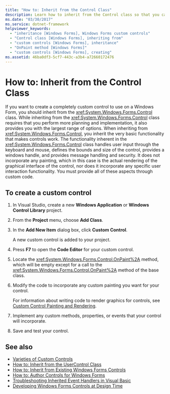 ```yaml
---
title: "How to: Inherit from the Control Class"
description: Learn how to inherit from the Control class so that you can create completely custom controls for Windows forms.
ms.date: "03/30/2017"
ms.service: dotnet-framework
helpviewer_keywords:
  - "inheritance [Windows Forms], Windows Forms custom controls"
  - "Control class [Windows Forms], inheriting from"
  - "custom controls [Windows Forms], inheritance"
  - "OnPaint method [Windows Forms]"
  - "custom controls [Windows Forms], creating"
ms.assetid: 46ba0df3-5cf7-443c-a3b4-a72660172476
---
```

# How to: Inherit from the Control Class

If you want to create a completely custom control to use on a Windows Form, you should inherit from the <xref:System.Windows.Forms.Control> class. While inheriting from the <xref:System.Windows.Forms.Control> class requires that you perform more planning and implementation, it also provides you with the largest range of options. When inheriting from <xref:System.Windows.Forms.Control>, you inherit the very basic functionality that makes controls work. The functionality inherent in the <xref:System.Windows.Forms.Control> class handles user input through the keyboard and mouse, defines the bounds and size of the control, provides a windows handle, and provides message handling and security. It does not incorporate any painting, which in this case is the actual rendering of the graphical interface of the control, nor does it incorporate any specific user interaction functionality. You must provide all of these aspects through custom code.

## To create a custom control

1. In Visual Studio, create a new **Windows Application** or **Windows Control Library** project.

2. From the **Project** menu, choose **Add Class**.

3. In the **Add New Item** dialog box, click **Custom Control**.

   A new custom control is added to your project.

4. Press **F7** to open the **Code Editor** for your custom control.

5. Locate the <xref:System.Windows.Forms.Control.OnPaint%2A> method, which will be empty except for a call to the <xref:System.Windows.Forms.Control.OnPaint%2A> method of the base class.

6. Modify the code to incorporate any custom painting you want for your control.

   For information about writing code to render graphics for controls, see [Custom Control Painting and Rendering](/dotnet/desktop/winforms/controls/custom-painting-drawing).

7. Implement any custom methods, properties, or events that your control will incorporate.

8. Save and test your control.

## See also

- [Varieties of Custom Controls](/dotnet/desktop/winforms/controls-design/overview)
- [How to: Inherit from the UserControl Class](/dotnet/desktop/winforms/controls-design/how-to-create-usercontrol)
- [How to: Inherit from Existing Windows Forms Controls](/dotnet/desktop/winforms/controls-design/extend-existing)
- [How to: Author Controls for Windows Forms](how-to-author-controls-for-windows-forms.md)
- [Troubleshooting Inherited Event Handlers in Visual Basic](/dotnet/visual-basic/programming-guide/language-features/events/troubleshooting-inherited-event-handlers)
- [Developing Windows Forms Controls at Design Time](/dotnet/desktop/winforms/controls-design/usercontrol-overview)

